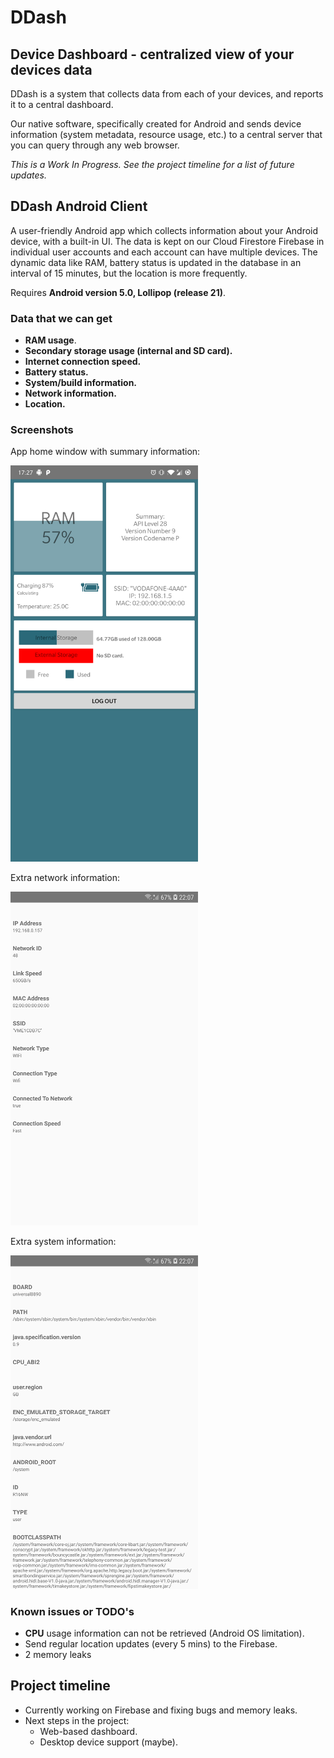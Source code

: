 # DDash


## Device Dashboard - centralized view of your devices data

DDash is a system that collects data from each of your devices, and reports it to a central dashboard. 

Our native software, specifically created for Android and sends device information (system metadata, resource usage, etc.) to a central server that you can query through any web browser.

*This is a Work In Progress. See the project timeline for a list of future updates.*

## DDash Android Client

A user-friendly Android app which collects information about your Android device, with a built-in UI. The data is kept on our Cloud Firestore Firebase in individual user accounts and each account can have multiple devices. The dynamic data like RAM, battery status is updated in the database in an interval of 15 minutes, but the location is more frequently. 

Requires **Android version 5.0, Lollipop (release 21)**.

### Data that we can get
* **RAM usage**.
* **Secondary storage usage (internal and SD card).**
* **Internet connection speed.**
* **Battery status.**
* **System/build information.**
* **Network information.**
* **Location.**

### Screenshots
<p>App home window with summary information:</p>
<img alt="app home window" src=/images/main_activity.png width=300>

<p>Extra network information:</p>
<img alt="extra network info window" src=/images/device-2019-07-17-network-extra.png>

<p>Extra system information:</p>
<img alt="extra system info window" src=/images/device-2019-07-17-system-extra.png>

### Known issues or TODO's
* **CPU** usage information can not be retrieved (Android OS limitation).
* Send regular location updates (every 5 mins) to the Firebase.
* 2 memory leaks 


## Project timeline

* Currently working on Firebase and fixing bugs and memory leaks.
* Next steps in the project: 
  * Web-based dashboard.
  * Desktop device support (maybe). 
